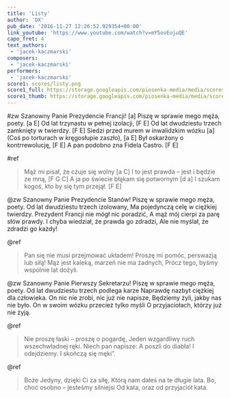 ```yaml
---
title: 'Listy'
author: 'DX'
pub_date: '2016-11-27 12:26:52.929354+00:00'
link_youtube: 'https://www.youtube.com/watch?v=mY5ovEojuQE'
capo_fret: 4
text_authors:
 - 'jacek-kaczmarski'
composers:
 - 'jacek-kaczmarski'
performers:
 - 'jacek-kaczmarski'
score1: scores/listy.png
score1_full: https://storage.googleapis.com/piosenka-media/media/scores/listy.png
score1_thumb: https://storage.googleapis.com/piosenka-media/media/scores/listy.png.180x0_q85_upscale.png
---
```


#zw
Szanowny Panie Prezydencie Francji! [a]
Piszę w sprawie mego męża, poety. [a E]
Od lat trzynastu w pełnej izolacji, [F E]
Od lat dwudziestu trzech zamknięty w twierdzy. [F E]
Siedzi przed murem w inwalidzkim wózku [a]
(Coś po torturach w kręgosłupie zaszło), [a E]
Był oskarżony o kontrrewolucję, [F E]
A pan podobno zna Fidela Castro. [F E]

#ref
>Mąż mi pisał, że czuje się wolny [a C]
>I to jest prawda – jest i będzie ze mną, [F G C]
>A ja po świecie błąkam się potwornym [d a]
>I szukam kogoś, kto by się tym przejął. [F E]

@zw
Szanowny Panie Prezydencie Stanów!
Piszę w sprawie mego męża, poety.
Od lat dwudziestu trzech izolowany,
Ma pojedynczą celę w ciężkiej twierdzy.
Prezydent Francji nie mógł nic poradzić,
A mąż mój cierpi za parę słów prawdy.
I chyba wiedział, że prawda go zdradzi,
Ale nie myślał, że zdradzi go każdy!

@ref
>Pan się nie musi przejmować układem!
>Proszę mi pomóc, perswazją lub siłą!
>Mąż jest kaleką, marzeń nie ma żadnych,
>Prócz tego, byśmy wspólnie lat dożyli.

@zw
Szanowny Panie Pierwszy Sekretarzu!
Piszę w sprawie mego męża, poety.
Od lat dwudziestu trzech podlega karze
Naprawdę nazbyt ciężkiej dla człowieka.
On nic nie zrobi, nic już nie napisze,
Będziemy żyli, jakby nas nie było.
On w swoim wózku przecież tylko myśli
O przyjaciołach, którzy już nie żyją.

@ref
>Nie proszę łaski – proszę o pogardę,
>Jeden wzgardliwy ruch wszechwładnej ręki.
>Niech pan napisze: A poszli do diabła!
>I odejdziemy. I skończą się męki”.

@ref
>Boże Jedyny, dzięki Ci za siłę,
>Którą nam dałeś na te długie lata.
>Bo, choć osobno – jesteśmy silniejsi
>Od kata, oraz od przyjaciół kata.